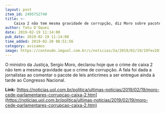 ```yaml
---
layout: post
item_id: 2495752740
title: >-
    Caixa 2 não tem mesma gravidade de corrupção, diz Moro sobre pacote de leis
author: Tatu D'Oquei
date: 2019-02-19 11:14:00
pub_date: 2019-02-19 11:14:00
time_added: 2019-02-20 08:51:56
category: avisamos
image: https://conteudo.imguol.com.br/c/noticias/2a/2019/02/19/19fev2019---o-presidente-jair-bolsonaro-voltou-a-conduzir-a-reuniao-do-conselho-de-governo-a-primeira-dele-apos-a-internacao-1550588323762_v2_615x300.jpg
---
```


O ministro da Justiça, Sergio Moro, declarou hoje que o crime de caixa 2 não tem a mesma gravidade que o crime de corrupção. A fala foi dada a jornalistas ao comentar o pacote de leis anticrimes a ser entregue ainda à tarde ao Congresso Nacional.

**Link:** [https://noticias.uol.com.br/politica/ultimas-noticias/2019/02/19/moro-cede-parlamentares-corrupcao-caixa-2.htm](https://noticias.uol.com.br/politica/ultimas-noticias/2019/02/19/moro-cede-parlamentares-corrupcao-caixa-2.htm)

